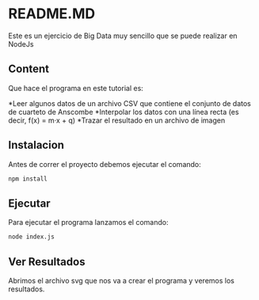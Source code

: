 # README.MD
Este es un ejercicio de Big Data muy sencillo que se puede realizar en NodeJs 


## Content
Que hace el programa en este tutorial es:

*Leer algunos datos de un archivo CSV que contiene el conjunto de datos de cuarteto de Anscombe
*Interpolar los datos con una línea recta (es decir, f(x) = m·x + q)
*Trazar el resultado en un archivo de imagen


## Instalacion
Antes de correr el proyecto debemos ejecutar el comando:
```bash
npm install
```
## Ejecutar
Para ejecutar el programa lanzamos el comando:
```bash
node index.js
```
## Ver Resultados
Abrimos el archivo svg que nos va a crear el programa y veremos los resultados.
